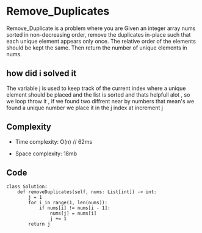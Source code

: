     
# Remove_Duplicates
Remove_Duplicate is a problem where you are Given an integer array nums sorted in non-decreasing order, remove the duplicates in-place such that each unique element appears only once. The relative order of the elements should be kept the same. Then return the number of unique elements in nums.
## how did i solved it

The variable j is used to keep track of the current index where a unique element should be placed and the list is sorted and thats helpfull alot , so we loop throw it , if we found two diffrent near by numbers that mean's we found a unique number we place it in the j index at increment j 

## Complexity
- Time complexity:
O(n) // 62ms

- Space complexity:
18mb

## Code
```
class Solution:
    def removeDuplicates(self, nums: List[int]) -> int:
        j = 1
        for i in range(1, len(nums)):
            if nums[i] != nums[i - 1]:
                nums[j] = nums[i]
                j += 1
        return j
```